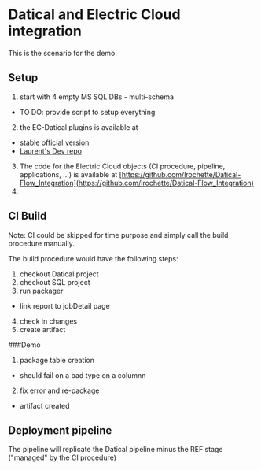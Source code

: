 # Datical and Electric Cloud integration 

This is the scenario for the demo.
## Setup

1. start with 4 empty MS SQL DBs - multi-schema
  - TO DO: provide script to setup everything
2. the EC-Datical plugins is available at 
  - [stable official version](https://github.com/electric-cloud/EC-Datical)
  - [Laurent's Dev repo](https://github.com/lrochette/EC-Datical)
3. The code for the Electric Cloud objects (CI procedure, pipeline, applications, ...) is available at [https://github.com/lrochette/Datical-Flow_Integration](https://github.com/lrochette/Datical-Flow_Integration)
4. 

## CI Build
Note: CI could be skipped for time purpose and simply call the build procedure manually.

The build procedure would have the following steps:

1. checkout Datical project
2. checkout SQL project
3. run packager
  - link report to jobDetail page
4. check in changes
5. create artifact


###Demo
1. package table creation
  - should fail on a bad type on a columnn
2. fix error and re-package
  - artifact created

## Deployment pipeline  
The pipeline will replicate the Datical pipeline minus the REF stage ("managed" by the CI procedure)

